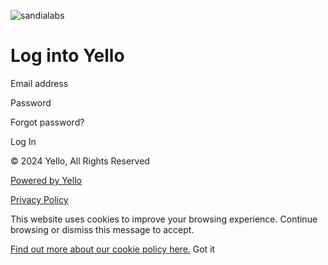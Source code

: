 ![](https://project-ouroboros-p-pub.s3.amazonaws.com/9bMhilfcaQCbvxpW0Vdc1ZGq/HomePage_Logo.png "sandialabs")

Log into Yello
==============

Email address 

Password 

Forgot password?

Log In

© 2024 Yello, All Rights Reserved

[Powered by Yello](https://yello.co/)

[Privacy Policy](https://yello.co/privacy-policy/)

This website uses cookies to improve your browsing experience. Continue browsing or dismiss this message to accept.

[Find out more about our cookie policy here.](https://yello.co/privacy-policy/) Got it